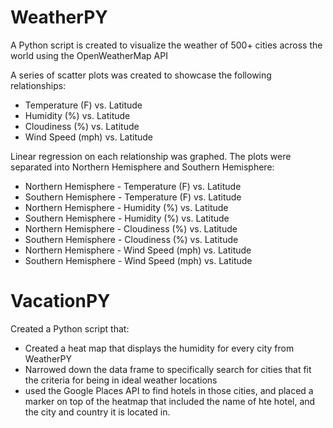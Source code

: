 # WeatherPY
A Python script is created to visualize the weather of 500+ cities across the world using the OpenWeatherMap API

A series of scatter plots was created to showcase the following relationships:
* Temperature (F) vs. Latitude
* Humidity (%) vs. Latitude
* Cloudiness (%) vs. Latitude
* Wind Speed (mph) vs. Latitude

Linear regression on each relationship was graphed. The plots were separated into Northern Hemisphere and Southern Hemisphere:
* Northern Hemisphere - Temperature (F) vs. Latitude
* Southern Hemisphere - Temperature (F) vs. Latitude
* Northern Hemisphere - Humidity (%) vs. Latitude
* Southern Hemisphere - Humidity (%) vs. Latitude
* Northern Hemisphere - Cloudiness (%) vs. Latitude
* Southern Hemisphere - Cloudiness (%) vs. Latitude
* Northern Hemisphere - Wind Speed (mph) vs. Latitude
* Southern Hemisphere - Wind Speed (mph) vs. Latitude

# VacationPY
Created a Python script that:
* Created a heat map that displays the humidity for every city from WeatherPY
* Narrowed down the data frame to specifically search for cities that fit the criteria for being in ideal weather locations
* used the Google Places API to find hotels in those cities, and placed a marker on top of the heatmap that included the name of hte hotel, and the city and country it is located in.
